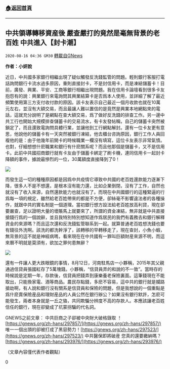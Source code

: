 ###  [:house:返回首頁](https://github.com/ourhimalayas/txt)
---

## 中共領導轉移資産後 嚴查嚴打的竟然是毫無背景的老百姓 中共進入【封卡潮】
`2020-08-16 04:36 GM30` [轉載自GNews](https://gnews.org/zh-hant/299151/)

**作者：小妍說**

近日，中共國多家銀行相繼出現了疑似觸發反洗錢監管的問題。輕則銀行客服打電話詢問銀行卡流水過多原因，重則直接封卡，不是封信用卡，而是凍結儲蓄卡！目前，廣發、興業、平安、工商等銀行相繼出現問題。我在信用卡論壇看到很多卡友抱怨有的說：興業銀行來電詢問其興業結算卡是否爲本人使用，並詳細了解了最近頻繁使用第三方支付收付款的原因。該卡友表示自己最近一個月收款也就在10萬元左右，並沒有大額交易，而且最讓人難以置信的是竟然是興業本地網點來的電話，這就充分說明了是網點在查大額交易，爲了做好反洗錢的排查工作。另一邊中共工行也開始大規模排查儲蓄卡的交易流水，有卡友發帖稱，自己的儲蓄卡突然被鎖定了，而且還致電詢問具體行業，並讓他到工行網點解封。還有一位卡友更有意思，他說他的儲蓄卡有一天突然被銀行凍結，他去櫃台咨詢原因，銀行工作人員回複他的是：由于他幾年前開卡的時候職業一欄沒有填寫，這位卡友表示非常氣憤。也對，仔細想想什麽職業和銀行有什麽關系呢？而且他那個是儲蓄卡，又不是信用卡。此前中共國招商銀行就有卡友由于儲蓄卡綁定了刷卡機，連同信用卡一起封卡降額的事件，據說最慘烈的一位，30萬額度直接降到了0！

![](https://s3.amazonaws.com/gnews-media-offload/wp-content/uploads/2020/08/16043112/%E5%9B%BE%E7%89%871-13.png)

而發生這一切的種種原因都是因爲中共疫情它導致中共國的老百姓還款能力逐漸下降，很多人不是不想還，是根本沒有能力還，比如企業倒閉，沒有了工作，自然也就沒有了收入來源，自然還款能力也就沒有了。而現在中共國銀行的這種緊逼的行爲每一項的規定，雖然給老百姓帶來的都是不方便，卻絲毫不影響違法者的各種操作，就跟中共的實名制是一個道理。當初銀行想方設法給老百姓放高利貸，現在卻要嚴查，足以證明大量的壞賬馬上就要來了，所謂的資金凍結，無非就是中共直接搶錢行爲的一個說辭，並且我特別特別想知道作爲居民的我們有義務去和銀行解釋資金的來源嗎？而且這次還和反洗錢監管聯系到一起。就算普通老百姓想洗錢也要有錢往外洗啊。該洗的都洗幹淨了，該轉移的早轉移走了，現在查封，小魚小蝦，無背景的這不就是神經病嗎，看來現在在中共國有一罪叫巨額財産來源不明，而這來曆不明就是莫須有，欲加之罪何患無辭？

![](https://s3.amazonaws.com/gnews-media-offload/wp-content/uploads/2020/08/16043214/%E5%9B%BE%E7%89%872-43.jpg)

還有一件讓人更大跌眼鏡的事情，8月12日，河南駐馬店一小夥稱，2015年其父親通過信貸員張國紅存了5萬塊錢。小夥稱，“信貸員弄的和說的不一致”。當時存的時候說是定期一年，存款後，信貸員把錢弄到康樂養老保險裏面。這筆錢現在不能取出，只能換家電、酒等商品。農民存點錢，多麽不容易，這中共的銀行就是攔路搶劫啊，有人說和銀行沒有關系是信貸員和保險的問題，但是我想說的一個重點是爲什麽賣保險産品和理財産品的人員公然在銀行辦公？如果沒有銀行默許，怎麽可能發生，兩者本身就是一丘之貉，共同欺騙分辨度不高的存款人。本應該讓老百姓信任的銀行，現在卻變成了坑蒙拐騙的代名詞。

GNEWS之前文章：
中共巨商之子卻被中央財大破格錄取 ！[https://gnews.org/zh-hans/297857/](https://gnews.org/zh-hans/297857/)
唯一一個出頭的卻被打成了黑惡勢力！[https://gnews.org/zh-hans/297523/](https://gnews.org/zh-hans/297523/)
中共醫保即將破産 您真的還要繳納嗎？[https://gnews.org/zh-hans/293976/](https://gnews.org/zh-hans/293976/)

（文章內容僅代表作者觀點）

0

